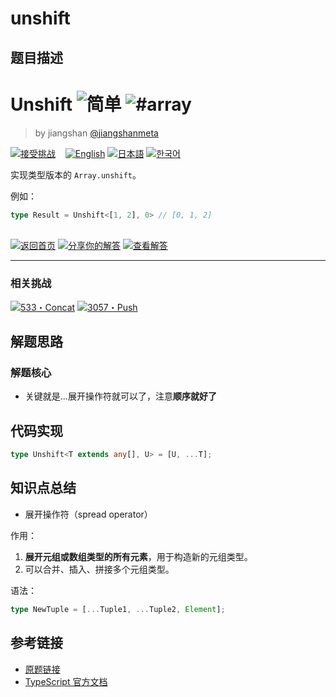 # unshift

## 题目描述

<!--info-header-start--><h1>Unshift <img src="https://img.shields.io/badge/-%E7%AE%80%E5%8D%95-7aad0c" alt="简单"/> <img src="https://img.shields.io/badge/-%23array-999" alt="#array"/></h1><blockquote><p>by jiangshan <a href="https://github.com/jiangshanmeta" target="_blank">@jiangshanmeta</a></p></blockquote><p><a href="https://tsch.js.org/3060/play/zh-CN" target="_blank"><img src="https://img.shields.io/badge/-%E6%8E%A5%E5%8F%97%E6%8C%91%E6%88%98-3178c6?logo=typescript&logoColor=white" alt="接受挑战"/></a> &nbsp;&nbsp;&nbsp;<a href="./README.md" target="_blank"><img src="https://img.shields.io/badge/-English-gray" alt="English"/></a>  <a href="./README.ja.md" target="_blank"><img src="https://img.shields.io/badge/-%E6%97%A5%E6%9C%AC%E8%AA%9E-gray" alt="日本語"/></a>  <a href="./README.ko.md" target="_blank"><img src="https://img.shields.io/badge/-%ED%95%9C%EA%B5%AD%EC%96%B4-gray" alt="한국어"/></a> </p><!--info-header-end-->

实现类型版本的 ```Array.unshift```。

例如：

```typescript
type Result = Unshift<[1, 2], 0> // [0, 1, 2]
```


<!--info-footer-start--><br><a href="../../README.zh-CN.md" target="_blank"><img src="https://img.shields.io/badge/-%E8%BF%94%E5%9B%9E%E9%A6%96%E9%A1%B5-grey" alt="返回首页"/></a> <a href="https://tsch.js.org/3060/answer/zh-CN" target="_blank"><img src="https://img.shields.io/badge/-%E5%88%86%E4%BA%AB%E4%BD%A0%E7%9A%84%E8%A7%A3%E7%AD%94-teal" alt="分享你的解答"/></a> <a href="https://tsch.js.org/3060/solutions" target="_blank"><img src="https://img.shields.io/badge/-%E6%9F%A5%E7%9C%8B%E8%A7%A3%E7%AD%94-de5a77?logo=awesome-lists&logoColor=white" alt="查看解答"/></a> <hr><h3>相关挑战</h3><a href="https://github.com/type-challenges/type-challenges/blob/main/questions/00533-easy-concat/README.zh-CN.md" target="_blank"><img src="https://img.shields.io/badge/-533%E3%83%BBConcat-7aad0c" alt="533・Concat"/></a>  <a href="https://github.com/type-challenges/type-challenges/blob/main/questions/03057-easy-push/README.zh-CN.md" target="_blank"><img src="https://img.shields.io/badge/-3057%E3%83%BBPush-7aad0c" alt="3057・Push"/></a> <!--info-footer-end-->


## 解题思路

### 解题核心 

- 关键就是...展开操作符就可以了，注意**顺序就好了**



## 代码实现

```typescript
type Unshift<T extends any[], U> = [U, ...T];

```

## 知识点总结

- 展开操作符（spread operator）

作用：
1. **展开元组或数组类型的所有元素**，用于构造新的元组类型。
2. 可以合并、插入、拼接多个元组类型。

语法：
```typescript
type NewTuple = [...Tuple1, ...Tuple2, Element];
```

## 参考链接

- [原题链接](https://github.com/type-challenges/type-challenges/tree/main/questions/03060-easy-unshift)
- [TypeScript 官方文档](https://www.typescriptlang.org/docs/)
